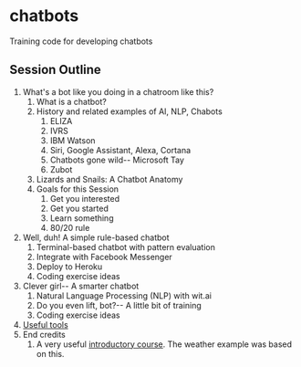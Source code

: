 # chatbots
Training code for developing chatbots

## Session Outline
1. What's a bot like you doing in a chatroom like this?
   1. What is a chatbot?
   1. History and related examples of AI, NLP, Chabots
      1. ELIZA
      1. IVRS
      1. IBM Watson
      1. Siri, Google Assistant, Alexa, Cortana
      1. Chatbots gone wild-- Microsoft Tay
      1. Zubot
   1. Lizards and Snails: A Chatbot Anatomy
   1. Goals for this Session
      1. Get you interested
      1. Get you started
      1. Learn something
      1. 80/20 rule
1. Well, duh! A simple rule-based chatbot
   1. Terminal-based chatbot with pattern evaluation
   1. Integrate with Facebook Messenger
   1. Deploy to Heroku
   1. Coding exercise ideas
1. Clever girl-- A smarter chatbot
   1. Natural Language Processing (NLP) with wit.ai
   1. Do you even lift, bot?-- A little bit of training
   1. Coding exercise ideas
1. [Useful tools](useful_tools.md)
1. End credits
   1. A very useful [introductory course](https://www.udemy.com/build-incredible-chatbots). The weather example was based on this.
